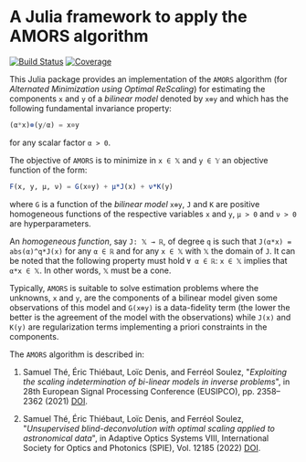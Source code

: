 # A Julia framework to apply the AMORS algorithm

[![Build Status](https://github.com/emmt/AMORS.jl/actions/workflows/CI.yml/badge.svg?branch=main)](https://github.com/emmt/AMORS.jl/actions/workflows/CI.yml?query=branch%3Amain) [![Coverage](https://codecov.io/gh/emmt/AMORS.jl/branch/main/graph/badge.svg)](https://codecov.io/gh/emmt/AMORS.jl)

This Julia package provides an implementation of the `AMORS` algorithm (for *Alternated
Minimization using Optimal ReScaling*) for estimating the components `x` and `y` of a
*bilinear model* denoted by `x⊗y` and which has the following fundamental invariance
property:

``` julia
(α*x)⊗(y/α) = x⊗y
```

for any scalar factor `α > 0`.

The objective of `AMORS` is to minimize in `x ∈ 𝕏` and `y ∈ 𝕐` an objective function of
the form:

``` julia
F(x, y, μ, ν) = G(x⊗y) + μ*J(x) + ν*K(y)
```

where `G` is a function of the *bilinear model* `x⊗y`, `J` and `K` are positive
homogeneous functions of the respective variables `x` and `y`, `μ > 0` and `ν > 0` are
hyperparameters.

An *homogeneous function*, say `J: 𝕏 → ℝ`, of degree `q` is such that `J(α*x) =
abs(α)^q*J(x)` for any `α ∈ ℝ` and for any `x ∈ 𝕏` with `𝕏` the domain of `J`. It can be
noted that the following property must hold `∀ α ∈ ℝ`: `x ∈ 𝕏` implies that `α*x ∈ 𝕏`. In
other words, `𝕏` must be a cone.

Typically, `AMORS` is suitable to solve estimation problems where the unknowns, `x` and
`y`, are the components of a bilinear model given some observations of this model and
`G(x⊗y)` is a data-fidelity term (the lower the better is the agreement of the model with
the observations) while `J(x)` and `K(y)` are regularization terms implementing a priori
constraints in the components.

The `AMORS` algorithm is described in:

1. Samuel Thé, Éric Thiébaut, Loïc Denis, and Ferréol Soulez, "*Exploiting the scaling
   indetermination of bi-linear models in inverse problems*", in 28th European Signal
   Processing Conference (EUSIPCO), pp. 2358–2362 (2021)
   [DOI](https://doi.org/10.23919/Eusipco47968.2020.9287593).

2. Samuel Thé, Éric Thiébaut, Loïc Denis, and Ferréol Soulez, "*Unsupervised
   blind-deconvolution with optimal scaling applied to astronomical data*", in Adaptive
   Optics Systems VIII, International Society for Optics and Photonics (SPIE), Vol. 12185
   (2022) [DOI](https://doi.org/10.1117/12.2630245).
